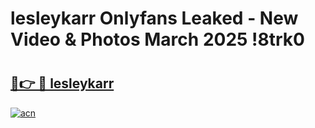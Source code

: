 # lesleykarr Onlyfans Leaked - New Video & Photos March 2025 !8trk0

# <h2><a href="https://u55db4.iuczelnia.edu.pl?title=lesleykarr&ref=8trk0">🔗👉 🔴 lesleykarr</a></h2>

[![acn](https://github.com/user-attachments/assets/0f9c940e-d8b0-45ae-aac7-cd30a18b3e1c)](https://u55db4.iuczelnia.edu.pl?title=lesleykarr&ref=8trk0)

